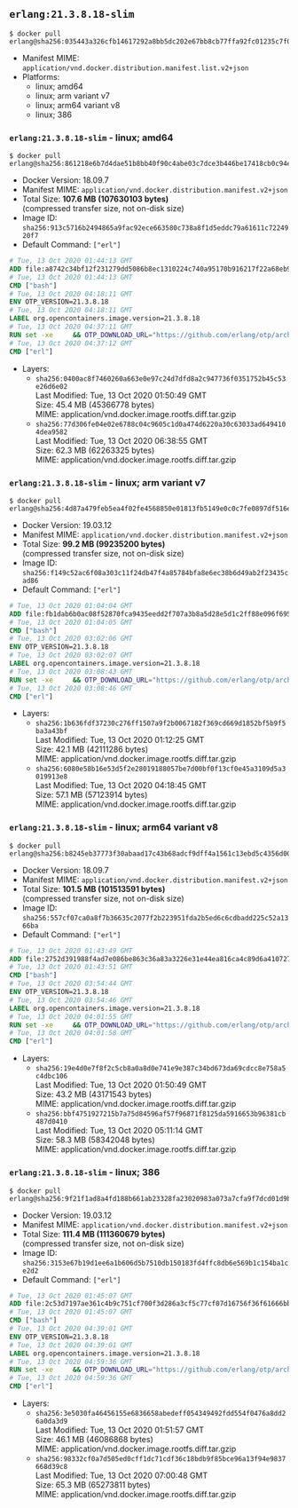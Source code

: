 ## `erlang:21.3.8.18-slim`

```console
$ docker pull erlang@sha256:035443a326cfb14617292a8bb5dc202e67bb8cb77ffa92fc01235c7f063dc471
```

-	Manifest MIME: `application/vnd.docker.distribution.manifest.list.v2+json`
-	Platforms:
	-	linux; amd64
	-	linux; arm variant v7
	-	linux; arm64 variant v8
	-	linux; 386

### `erlang:21.3.8.18-slim` - linux; amd64

```console
$ docker pull erlang@sha256:861218e6b7d4dae51b8bb40f90c4abe03c7dce3b446be17418cb0c94e8187a16
```

-	Docker Version: 18.09.7
-	Manifest MIME: `application/vnd.docker.distribution.manifest.v2+json`
-	Total Size: **107.6 MB (107630103 bytes)**  
	(compressed transfer size, not on-disk size)
-	Image ID: `sha256:913c5716b2494865a9fac92ece663580c738a8f1d5eddc79a61611c7224920f7`
-	Default Command: `["erl"]`

```dockerfile
# Tue, 13 Oct 2020 01:44:13 GMT
ADD file:a8742c34bf12f231279dd5086b8ec1310224c740a95170b916217f22a68eb9a7 in / 
# Tue, 13 Oct 2020 01:44:13 GMT
CMD ["bash"]
# Tue, 13 Oct 2020 04:18:11 GMT
ENV OTP_VERSION=21.3.8.18
# Tue, 13 Oct 2020 04:18:11 GMT
LABEL org.opencontainers.image.version=21.3.8.18
# Tue, 13 Oct 2020 04:37:11 GMT
RUN set -xe 	&& OTP_DOWNLOAD_URL="https://github.com/erlang/otp/archive/OTP-${OTP_VERSION}.tar.gz" 	&& OTP_DOWNLOAD_SHA256="3481a47503e1ac0c0296970b460d1936ee0432600f685a216608e04b2f608367" 	&& fetchDeps=' 		curl 		ca-certificates' 	&& apt-get update 	&& apt-get install -y --no-install-recommends $fetchDeps 	&& curl -fSL -o otp-src.tar.gz "$OTP_DOWNLOAD_URL" 	&& echo "$OTP_DOWNLOAD_SHA256  otp-src.tar.gz" | sha256sum -c - 	&& runtimeDeps=' 		libodbc1 		libssl1.1 		libsctp1 	' 	&& buildDeps=' 		autoconf 		dpkg-dev 		gcc 		g++ 		make 		libncurses-dev 		unixodbc-dev 		libssl-dev 		libsctp-dev 	' 	&& apt-get install -y --no-install-recommends $runtimeDeps 	&& apt-get install -y --no-install-recommends $buildDeps 	&& export ERL_TOP="/usr/src/otp_src_${OTP_VERSION%%@*}" 	&& mkdir -vp $ERL_TOP 	&& tar -xzf otp-src.tar.gz -C $ERL_TOP --strip-components=1 	&& rm otp-src.tar.gz 	&& ( cd $ERL_TOP 	  && ./otp_build autoconf 	  && gnuArch="$(dpkg-architecture --query DEB_HOST_GNU_TYPE)" 	  && ./configure --build="$gnuArch" 	  && make -j$(nproc) 	  && make install ) 	&& find /usr/local -name examples | xargs rm -rf 	&& apt-get purge -y --auto-remove $buildDeps $fetchDeps 	&& rm -rf $ERL_TOP /var/lib/apt/lists/*
# Tue, 13 Oct 2020 04:37:12 GMT
CMD ["erl"]
```

-	Layers:
	-	`sha256:0400ac8f7460260a663e0e97c24d7dfd8a2c947736f0351752b45c53e26d6e02`  
		Last Modified: Tue, 13 Oct 2020 01:50:49 GMT  
		Size: 45.4 MB (45366778 bytes)  
		MIME: application/vnd.docker.image.rootfs.diff.tar.gzip
	-	`sha256:77d306fe04e02e6788c04c9605c1d0a474d6220a30c63033ad6494104dea9582`  
		Last Modified: Tue, 13 Oct 2020 06:38:55 GMT  
		Size: 62.3 MB (62263325 bytes)  
		MIME: application/vnd.docker.image.rootfs.diff.tar.gzip

### `erlang:21.3.8.18-slim` - linux; arm variant v7

```console
$ docker pull erlang@sha256:4d87a479feb5ea4f02fe4568850e01813fb5149e0c0c7fe0897df516e32189bc
```

-	Docker Version: 19.03.12
-	Manifest MIME: `application/vnd.docker.distribution.manifest.v2+json`
-	Total Size: **99.2 MB (99235200 bytes)**  
	(compressed transfer size, not on-disk size)
-	Image ID: `sha256:f149c52ac6f08a303c11f24db47f4a85784bfa8e6ec38b6d49ab2f23435cad86`
-	Default Command: `["erl"]`

```dockerfile
# Tue, 13 Oct 2020 01:04:04 GMT
ADD file:fb1dab6b0ac08f52870fca9435eedd2f707a3b8a5d28e5d1c2ff88e096f695ec in / 
# Tue, 13 Oct 2020 01:04:05 GMT
CMD ["bash"]
# Tue, 13 Oct 2020 03:02:06 GMT
ENV OTP_VERSION=21.3.8.18
# Tue, 13 Oct 2020 03:02:07 GMT
LABEL org.opencontainers.image.version=21.3.8.18
# Tue, 13 Oct 2020 03:08:43 GMT
RUN set -xe 	&& OTP_DOWNLOAD_URL="https://github.com/erlang/otp/archive/OTP-${OTP_VERSION}.tar.gz" 	&& OTP_DOWNLOAD_SHA256="3481a47503e1ac0c0296970b460d1936ee0432600f685a216608e04b2f608367" 	&& fetchDeps=' 		curl 		ca-certificates' 	&& apt-get update 	&& apt-get install -y --no-install-recommends $fetchDeps 	&& curl -fSL -o otp-src.tar.gz "$OTP_DOWNLOAD_URL" 	&& echo "$OTP_DOWNLOAD_SHA256  otp-src.tar.gz" | sha256sum -c - 	&& runtimeDeps=' 		libodbc1 		libssl1.1 		libsctp1 	' 	&& buildDeps=' 		autoconf 		dpkg-dev 		gcc 		g++ 		make 		libncurses-dev 		unixodbc-dev 		libssl-dev 		libsctp-dev 	' 	&& apt-get install -y --no-install-recommends $runtimeDeps 	&& apt-get install -y --no-install-recommends $buildDeps 	&& export ERL_TOP="/usr/src/otp_src_${OTP_VERSION%%@*}" 	&& mkdir -vp $ERL_TOP 	&& tar -xzf otp-src.tar.gz -C $ERL_TOP --strip-components=1 	&& rm otp-src.tar.gz 	&& ( cd $ERL_TOP 	  && ./otp_build autoconf 	  && gnuArch="$(dpkg-architecture --query DEB_HOST_GNU_TYPE)" 	  && ./configure --build="$gnuArch" 	  && make -j$(nproc) 	  && make install ) 	&& find /usr/local -name examples | xargs rm -rf 	&& apt-get purge -y --auto-remove $buildDeps $fetchDeps 	&& rm -rf $ERL_TOP /var/lib/apt/lists/*
# Tue, 13 Oct 2020 03:08:46 GMT
CMD ["erl"]
```

-	Layers:
	-	`sha256:1b636fdf37230c276ff1507a9f2b0067182f369cd669d1852bf5b9f5ba3a43bf`  
		Last Modified: Tue, 13 Oct 2020 01:12:25 GMT  
		Size: 42.1 MB (42111286 bytes)  
		MIME: application/vnd.docker.image.rootfs.diff.tar.gzip
	-	`sha256:6080e58b16e53d5f2e28019188057be7d00bf0f13cf0e45a3109d5a3019913e8`  
		Last Modified: Tue, 13 Oct 2020 04:18:45 GMT  
		Size: 57.1 MB (57123914 bytes)  
		MIME: application/vnd.docker.image.rootfs.diff.tar.gzip

### `erlang:21.3.8.18-slim` - linux; arm64 variant v8

```console
$ docker pull erlang@sha256:b8245eb37773f30abaad17c43b68adcf9dff4a1561c13ebd5c4356d00f29f95a
```

-	Docker Version: 18.09.7
-	Manifest MIME: `application/vnd.docker.distribution.manifest.v2+json`
-	Total Size: **101.5 MB (101513591 bytes)**  
	(compressed transfer size, not on-disk size)
-	Image ID: `sha256:557cf07ca0a8f7b36635c2077f2b223951fda2b5ed6c6cdbadd225c52a1366ba`
-	Default Command: `["erl"]`

```dockerfile
# Tue, 13 Oct 2020 01:43:49 GMT
ADD file:2752d391988f4ad7e086be863c36a83a3226e31e44ea816ca4c89d6a410727b1 in / 
# Tue, 13 Oct 2020 01:43:51 GMT
CMD ["bash"]
# Tue, 13 Oct 2020 03:54:44 GMT
ENV OTP_VERSION=21.3.8.18
# Tue, 13 Oct 2020 03:54:46 GMT
LABEL org.opencontainers.image.version=21.3.8.18
# Tue, 13 Oct 2020 04:01:55 GMT
RUN set -xe 	&& OTP_DOWNLOAD_URL="https://github.com/erlang/otp/archive/OTP-${OTP_VERSION}.tar.gz" 	&& OTP_DOWNLOAD_SHA256="3481a47503e1ac0c0296970b460d1936ee0432600f685a216608e04b2f608367" 	&& fetchDeps=' 		curl 		ca-certificates' 	&& apt-get update 	&& apt-get install -y --no-install-recommends $fetchDeps 	&& curl -fSL -o otp-src.tar.gz "$OTP_DOWNLOAD_URL" 	&& echo "$OTP_DOWNLOAD_SHA256  otp-src.tar.gz" | sha256sum -c - 	&& runtimeDeps=' 		libodbc1 		libssl1.1 		libsctp1 	' 	&& buildDeps=' 		autoconf 		dpkg-dev 		gcc 		g++ 		make 		libncurses-dev 		unixodbc-dev 		libssl-dev 		libsctp-dev 	' 	&& apt-get install -y --no-install-recommends $runtimeDeps 	&& apt-get install -y --no-install-recommends $buildDeps 	&& export ERL_TOP="/usr/src/otp_src_${OTP_VERSION%%@*}" 	&& mkdir -vp $ERL_TOP 	&& tar -xzf otp-src.tar.gz -C $ERL_TOP --strip-components=1 	&& rm otp-src.tar.gz 	&& ( cd $ERL_TOP 	  && ./otp_build autoconf 	  && gnuArch="$(dpkg-architecture --query DEB_HOST_GNU_TYPE)" 	  && ./configure --build="$gnuArch" 	  && make -j$(nproc) 	  && make install ) 	&& find /usr/local -name examples | xargs rm -rf 	&& apt-get purge -y --auto-remove $buildDeps $fetchDeps 	&& rm -rf $ERL_TOP /var/lib/apt/lists/*
# Tue, 13 Oct 2020 04:01:58 GMT
CMD ["erl"]
```

-	Layers:
	-	`sha256:19e4d0e7f8f2c5cb8a0a8d0e741e9e387c34bd673da69cdcc8e758a5c4dbc106`  
		Last Modified: Tue, 13 Oct 2020 01:50:49 GMT  
		Size: 43.2 MB (43171543 bytes)  
		MIME: application/vnd.docker.image.rootfs.diff.tar.gzip
	-	`sha256:bbf4751927215b7a75d84596af57f96871f8125da5916653b96381cb487d0410`  
		Last Modified: Tue, 13 Oct 2020 05:11:14 GMT  
		Size: 58.3 MB (58342048 bytes)  
		MIME: application/vnd.docker.image.rootfs.diff.tar.gzip

### `erlang:21.3.8.18-slim` - linux; 386

```console
$ docker pull erlang@sha256:9f21f1ad8a4fd188b661ab23328fa23020983a073a7cfa9f7dcd01d9b3d938ba
```

-	Docker Version: 19.03.12
-	Manifest MIME: `application/vnd.docker.distribution.manifest.v2+json`
-	Total Size: **111.4 MB (111360679 bytes)**  
	(compressed transfer size, not on-disk size)
-	Image ID: `sha256:3153e67b19d1ee6a1b606d5b7510db150183fd4ffc8db6e569b1c154ba1ce2d2`
-	Default Command: `["erl"]`

```dockerfile
# Tue, 13 Oct 2020 01:45:07 GMT
ADD file:2c53d7197ae361c4b9c751cf700f3d286a3cf5c77cf07d16756f36f61666bb40 in / 
# Tue, 13 Oct 2020 01:45:07 GMT
CMD ["bash"]
# Tue, 13 Oct 2020 04:39:01 GMT
ENV OTP_VERSION=21.3.8.18
# Tue, 13 Oct 2020 04:39:01 GMT
LABEL org.opencontainers.image.version=21.3.8.18
# Tue, 13 Oct 2020 04:59:36 GMT
RUN set -xe 	&& OTP_DOWNLOAD_URL="https://github.com/erlang/otp/archive/OTP-${OTP_VERSION}.tar.gz" 	&& OTP_DOWNLOAD_SHA256="3481a47503e1ac0c0296970b460d1936ee0432600f685a216608e04b2f608367" 	&& fetchDeps=' 		curl 		ca-certificates' 	&& apt-get update 	&& apt-get install -y --no-install-recommends $fetchDeps 	&& curl -fSL -o otp-src.tar.gz "$OTP_DOWNLOAD_URL" 	&& echo "$OTP_DOWNLOAD_SHA256  otp-src.tar.gz" | sha256sum -c - 	&& runtimeDeps=' 		libodbc1 		libssl1.1 		libsctp1 	' 	&& buildDeps=' 		autoconf 		dpkg-dev 		gcc 		g++ 		make 		libncurses-dev 		unixodbc-dev 		libssl-dev 		libsctp-dev 	' 	&& apt-get install -y --no-install-recommends $runtimeDeps 	&& apt-get install -y --no-install-recommends $buildDeps 	&& export ERL_TOP="/usr/src/otp_src_${OTP_VERSION%%@*}" 	&& mkdir -vp $ERL_TOP 	&& tar -xzf otp-src.tar.gz -C $ERL_TOP --strip-components=1 	&& rm otp-src.tar.gz 	&& ( cd $ERL_TOP 	  && ./otp_build autoconf 	  && gnuArch="$(dpkg-architecture --query DEB_HOST_GNU_TYPE)" 	  && ./configure --build="$gnuArch" 	  && make -j$(nproc) 	  && make install ) 	&& find /usr/local -name examples | xargs rm -rf 	&& apt-get purge -y --auto-remove $buildDeps $fetchDeps 	&& rm -rf $ERL_TOP /var/lib/apt/lists/*
# Tue, 13 Oct 2020 04:59:36 GMT
CMD ["erl"]
```

-	Layers:
	-	`sha256:3e5030fa46456155e6836658abedeff054349492fdd554f0476a8dd26a0da3d9`  
		Last Modified: Tue, 13 Oct 2020 01:51:57 GMT  
		Size: 46.1 MB (46086868 bytes)  
		MIME: application/vnd.docker.image.rootfs.diff.tar.gzip
	-	`sha256:98332cf0a7d505ed0cff1dc71cdf36c18bdb9f85bce96a13f94e9837668d39c8`  
		Last Modified: Tue, 13 Oct 2020 07:00:48 GMT  
		Size: 65.3 MB (65273811 bytes)  
		MIME: application/vnd.docker.image.rootfs.diff.tar.gzip
